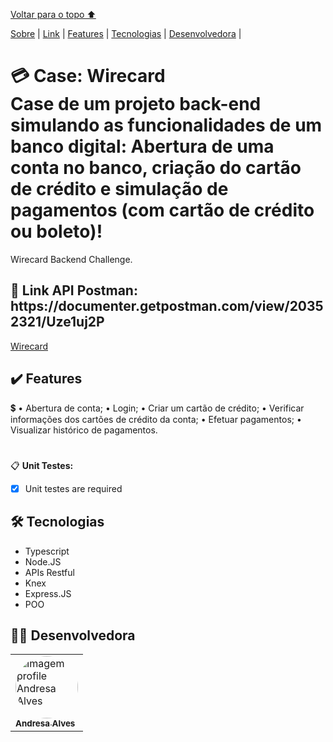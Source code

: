 <a href="#voltar">Voltar para o topo ⬆️</a>

<p>
<a href="#sobre">Sobre</a> |
<a href="#link">Link</a> |
<a href="#features">Features</a> |
<a href="#tecnologias">Tecnologias</a> |
<a href="#desenvolvedores">Desenvolvedora</a> |
</p>

<h1 id="sobre">💳 Case: Wirecard
<br>
Case de um projeto back-end simulando as funcionalidades de um banco digital: Abertura de uma conta no banco, criação do cartão de crédito e simulação de pagamentos (com cartão de crédito ou boleto)!
</h1>

<p>Wirecard Backend Challenge.</p>

<h2 id="link">🔗 Link API Postman: https://documenter.getpostman.com/view/20352321/Uze1uj2P</h2>

<a href="">Wirecard</a>

<h2 id="features">✔️ Features</h2>

💲 
• Abertura de conta;
• Login;
• Criar um cartão de crédito;
• Verificar informações dos cartões de crédito da conta;
• Efetuar pagamentos;
• Visualizar histórico de pagamentos.

#
📋 <b>Unit Testes:</b>
- [x] Unit testes are required

 <h2 id="tecnologias">🛠 Tecnologias</h2>

- Typescript
- Node.JS
- APIs Restful
- Knex
- Express.JS
- POO

<h2 id="desenvolvedores">👩‍💻 Desenvolvedora</h2>
<table>         
<td><a href="https://github.com/future4code/silveira-Andresa-Ribeiro"><img style="border-radius: 50%;" src="https://avatars.githubusercontent.com/u/94997593?v=4" width="100px;" alt="Imagem profile Andresa Alves"/><br /><sub><b>Andresa Alves</b></sub></a><br /> 
</table>
